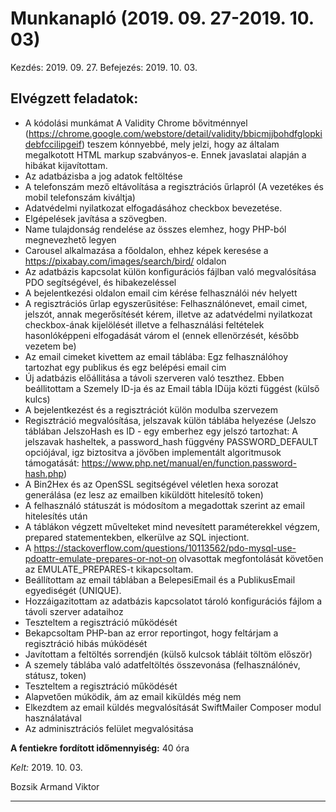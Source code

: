 # Munkanapló (2019. 09. 27-2019. 10. 03)

Kezdés: 2019. 09. 27.
Befejezés: 2019. 10. 03.

## Elvégzett feladatok:
 
* A kódolási munkámat A Validity Chrome bővitménnyel (https://chrome.google.com/webstore/detail/validity/bbicmjjbohdfglopkidebfccilipgeif) teszem kónnyebbé, mely jelzi, hogy az általam megalkotott HTML markup szabványos-e. Ennek javaslatai alapján a hibákat kijavítottam.
* Az adatbázisba a jog adatok feltöltése
* A telefonszám mező eltávolítása a regisztrációs űrlapról (A vezetékes és mobil telefonszám kiváltja)
* Adatvédelmi nyilatkozat elfogadásához checkbox bevezetése.
* Elgépelések javítása a szövegben.
* Name tulajdonság rendelése az összes elemhez, hogy PHP-ból megnevezhető legyen
* Carousel alkalmazása a főoldalon, ehhez képek keresése a https://pixabay.com/images/search/bird/ oldalon
* Az adatbázis kapcsolat külön konfigurációs fájlban való megvalósítása PDO segítségével, és hibakezeléssel
* A bejelentkezési oldalon email cim kérése felhasználói név helyett
* A regisztrációs űrlap egyszerűsitése: Felhasználónevet, email cimet, jelszót, annak megerősítését kérem, illetve az adatvédelmi nyilatkozat checkbox-ának kijelölését illetve a felhasználási feltételek hasonlóképpeni elfogadását várom el (ennek ellenörzését, később vezetem be)
* Az email cimeket kivettem az email táblába: Egz felhasználóhoy tartozhat egy publikus és egz belépési email cim
* Új adatbázis előállitása a távoli szerveren való teszthez. Ebben beállitottam a Szemely ID-ja és az Email tábla IDüja közti függést (külső kulcs)
* A bejelentkezést és a regisztrációt külön modulba szervezem
* Regisztráció megvalósítása, jelszavak külön táblába helyezése (Jelszo táblában JelszoHash es ID - egy emberhez egy jelszó tartozhat: A jelszavak hasheltek, a password_hash függvény PASSWORD_DEFAULT opciójával, igz biztositva a jövőben implementált algoritmusok támogatását: https://www.php.net/manual/en/function.password-hash.php)
* A Bin2Hex és az OpenSSL segitségével véletlen hexa sorozat generálása (ez lesz az emailben kiküldött hitelesítő token)
* A felhasználó státuszát is módosítom a megadottak szerint az email hitelesítés után 
* A táblákon végzett művelteket mind nevesített paraméterekkel végzem, prepared statementekben, elkerülve az SQL injectiont.
* A https://stackoverflow.com/questions/10113562/pdo-mysql-use-pdoattr-emulate-prepares-or-not-on olvasottak megfontolását követően az EMULATE_PREPARES-t kikapcsoltam.
* Beállítottam az email táblában a BelepesiEmail és a PublikusEmail egyediségét (UNIQUE).
* Hozzáigazitottam az adatbázis kapcsolatot tároló konfigurációs fájlom a távoli szerver adataihoz
* Teszteltem a regisztráció működését
* Bekapcsoltam PHP-ban az error reportingot, hogy feltárjam a regisztráció hibás múködését
* Javítottam a feltöltés sorrendjén (külső kulcsok tábláit töltöm először)
* A szemely táblába való adatfeltöltés összevonása (felhasználónév, státusz, token) 
* Teszteltem a regisztráció működését
* Alapvetően múködik, ám az email kiküldés még nem
* Elkezdtem az email küldés megvalósítását SwiftMailer Composer modul használatával
* Az adminisztrációs felület megvalósitása

**A fentiekre fordított időmennyiség:** 40 óra

*Kelt:* 2019. 10. 03.  

Bozsik Armand Viktor

---